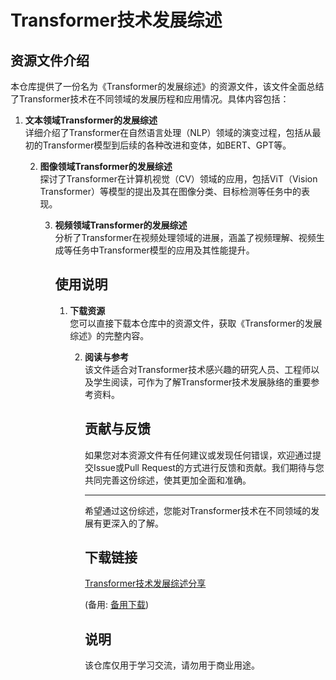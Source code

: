 # Transformer技术发展综述

## 资源文件介绍

本仓库提供了一份名为《Transformer的发展综述》的资源文件，该文件全面总结了Transformer技术在不同领域的发展历程和应用情况。具体内容包括：

1. **文本领域Transformer的发展综述**  
   详细介绍了Transformer在自然语言处理（NLP）领域的演变过程，包括从最初的Transformer模型到后续的各种改进和变体，如BERT、GPT等。

   2. **图像领域Transformer的发展综述**  
      探讨了Transformer在计算机视觉（CV）领域的应用，包括ViT（Vision Transformer）等模型的提出及其在图像分类、目标检测等任务中的表现。

      3. **视频领域Transformer的发展综述**  
         分析了Transformer在视频处理领域的进展，涵盖了视频理解、视频生成等任务中Transformer模型的应用及其性能提升。

         ## 使用说明

         1. **下载资源**  
            您可以直接下载本仓库中的资源文件，获取《Transformer的发展综述》的完整内容。

            2. **阅读与参考**  
               该文件适合对Transformer技术感兴趣的研究人员、工程师以及学生阅读，可作为了解Transformer技术发展脉络的重要参考资料。

               ## 贡献与反馈

               如果您对本资源文件有任何建议或发现任何错误，欢迎通过提交Issue或Pull Request的方式进行反馈和贡献。我们期待与您共同完善这份综述，使其更加全面和准确。

               ---

               希望通过这份综述，您能对Transformer技术在不同领域的发展有更深入的了解。

               ## 下载链接
               [Transformer技术发展综述分享](https://pan.quark.cn/s/e834e8eb804a) 

               (备用: [备用下载](https://pan.baidu.com/s/1Qz9v7AHZDi3H4PVdW9PR6Q?pwd=1234))

               ## 说明

               该仓库仅用于学习交流，请勿用于商业用途。
